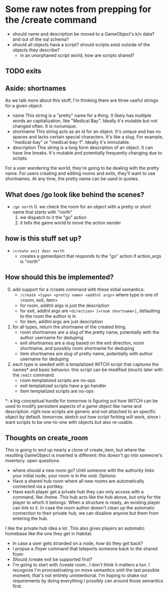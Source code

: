 # Some raw notes from prepping for the /create command

- should name and description be moved to a GameObject's k/v data? and out of the sql schema?
- should all objects have a script? should scripts exist outside of the objects they describe?
  - in an unorphaned script world, how are scripts shared?

##  TODO exits

## Aside: shortnames

As we talk more about this stuff, I'm thinking there are three useful strings for a given object:

- name
  This string is a "pretty" name for a thing. It likely has multiple words an
  capitalization, like "Medical Bay". Ideally it's mutable but not changed
  often. It is nonunique.
- shortname
  This string acts as an id for an object. It's unique and has no spaces and
  lacks certain special characters. It's like a slug. For example,
  "medical-bay" or "medical-bay-1". Ideally it's immutable.
- description
  This string is a long form description of an object. It can have line
  breaks. It's mutable and potentially frequently changing due to scripts.

For a user wandering the world, they're going to be dealing with the pretty
name. For users creating and editing rooms and exits, they'll want to use
shortnames. At any time, the pretty name can be used in quotes.


## What does /go look like behind the scenes?

- `/go north`
  0. we check the room for an object with a pretty or short name that starts with "north"
  1. we dispatch to it the "go" action
  2. it tells the game world to move the action sender

## how is this stuff set up?

- `/create exit door north`
  - creates a gameobject that responds to the "go" action if action_args is "north"

## How should this be implemented?

0. add support for a /create command with these initial semantics:
   - `/create <type> <pretty name> <addtnl args>`
     where type is one of <room, exit, item>
   - for room, addtnl args is just the description
   - for exit, addtnl args are `<direction> [<room shortname>]`, defaulting to the room the author is in
   - for item, addtnl args are just description
1. for all types, return the shortname of the created thing.
   - room shortnames are a slug of the pretty name, potentially with the author username for deduping
   - exit shortnames are a slug based on the exit direction, room shortname, and possibly room shortname for deduping
   - item shortnames are slug of pretty name, potentially with author username for deduping
2. each type is seeded with a templatized WITCH script that captures the
   names\* and basic behavior. this script can be modified (much) later with the
   `/edit` command.
   - room templatized scripts are no-ops
   - exit templatized scripts have a go handler
   - item templatized scripts are no-ops

\*: a big conceptual hurdle for tomorrow is figuring out how WITCH can be used
to modify persistent aspects of a game object like name and description. right
now scripts are generic and not attached to an specific object by default.
tomorrow, sketch out how script forking will work, since i want scripts to be
one-to-one with objects but also re-usable.


## Thoughts on create_room

This is going to end up nearly a clone of create_item, but where the
resulting GameObject is inserted is different: this doesn't go into
someone's inventory.
open questions:

* where *should* a new room go? Until someone with the authority
  links your initial node, your room is in the void. Options:
 * Have a shared hub room where all new rooms are automatically
   connected via a portkey.
 * Have each player get a private hub they can only access with a
   command, like /home. This hub acts like the hub above, but only
   for the player to which it belongs. When a structure is ready,
   an existing player can link to it. In case the room author doesn't
   clean up the automatic connection to their private hub, we can
   disallow anyone but them from entering the hub.

I like the private hub idea a lot. This also gives players an
automatic homebase like the one they get in Habitat.

* In case a user gets stranded on a node, how do they get back?
 * I propse a /foyer command that teleports someone back to the
   shared foyer.
* Should /create exit be supported first?
 * I'm going to start with /create room...I don't think it matters a
   ton. I recognize I'm procrastinating on move semantics until the
   last possible moment; that's not entirely unintentional. I'm
   hoping to shake out requirements by doing everything I possibly
   can around those semantics first.
